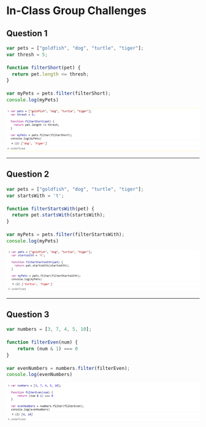# In-Class Group Challenges

## Question 1

```JavaScript
var pets = ["goldfish", "dog", "turtle", "tiger"];
var thresh = 5;

function filterShort(pet) {
  return pet.length <= thresh;
}

var myPets = pets.filter(filterShort);
console.log(myPets)
```
!["screenshots/group2_q1.png"](screenshots/group2_q1.png)

---
## Question 2

```JavaScript
var pets = ["goldfish", "dog", "turtle", "tiger"];
var startsWith = 't';

function filterStartsWith(pet) {
  return pet.startsWith(startsWith);
}

var myPets = pets.filter(filterStartsWith);
console.log(myPets)
```
!["screenshots/group2_q2.png"](screenshots/group2_q2.png)

---
## Question 3

```JavaScript
var numbers = [3, 7, 4, 5, 10];

function filterEven(num) {
    return (num & 1) === 0
}

var evenNumbers = numbers.filter(filterEven);
console.log(evenNumbers)
```
!["screenshots/group2_q3.png"](screenshots/group2_q3.png)
